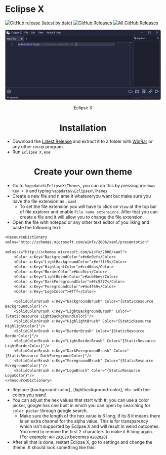 # Eclipse X

<p>
    <a href="https://github.com/KribbyWare/EclipseX/releases/latest"><img alt="GitHub release (latest by date)" src="https://img.shields.io/github/v/tag/KribbyWare/EclipseX?color=1f2829&label=Latest&logo=github"></a>
  <a href="https://github.com/KribbyWare/EclipseX/releases/latest"><img alt="GitHub Releases" src="https://img.shields.io/github/downloads/KribbyWare/EclipseX/latest/total?color=1f2829&label=Latest%20Downloads&logo=github"></a>
  <a href="https://github.com/KribbyWare/EclipseX/releases"><img alt="All GitHub Releases" src="https://img.shields.io/github/downloads/KribbyWare/EclipseX/total?color=1f2829&label=Total%20Downloads&logo=github"></a>
</p>

<p align="center">
  <img src="https://raw.githubusercontent.com/KribbyWare/EclipseX/master/src/EclipseXUI.png" width="700">
  <p align="center">
    Eclipse X
  </p>
</p>

<h1 align="center">Installation</h1>

* Download the [Latest Release](https://kribbyware.github.io/Universal-Syn-X) and extract it to a folder with [WinRar](https://win-rar.com) or any other unzip program.
* Run `Eclipse X.exe`

<a name="themetutorial"></a><h1 align="center">Create your own theme</h1>

- Go to `%appdata%\EclipseX\Themes`, you can do this by pressing `Windows Key + R` and typing `%appdata%\EclipseX\Themes`
- Create a new file and n ame it whateveryou want but make sure you have the file extension as `.xaml`
  - To set the file extension you will have to click on `View` at the top bar of file explorer and enable `File name extensions`. After that you can create a file and it will allow you to change the file extension.
- Open the file with notepad or any other text editor of you liking and paste the following text:
```xaml
<ResourceDictionary xmlns="http://schemas.microsoft.com/winfx/2006/xaml/presentation"
                    xmlns:x="http://schemas.microsoft.com/winfx/2006/xaml">
    <Color x:Key="BackgroundColor">#e6e9ef</Color>
    <Color x:Key="LightBackgroundColor">#eff1f5</Color>
    <Color x:Key="HighlightColor">#ccd0da</Color>
    <Color x:Key="BorderColor">#bcc0cc</Color>
    <Color x:Key="LightBorderColor">#acb0be</Color>
    <Color x:Key="DarkForegroundColor">#5c5f77</Color>
    <Color x:Key="ForegroundColor">#4c4f69</Color>
    <Color x:Key="LogoColor">#fff</Color>

    <SolidColorBrush x:Key="BackgroundBrush" Color="{StaticResource BackgroundColor}"/>
    <SolidColorBrush x:Key="LightBackgroundBrush" Color="{StaticResource LightBackgroundColor}"/>
    <SolidColorBrush x:Key="HighlightBrush" Color="{StaticResource HighlightColor}"/>
    <SolidColorBrush x:Key="BorderBrush" Color="{StaticResource BorderColor}"/>
    <SolidColorBrush x:Key="LightBorderBrush" Color="{StaticResource LightBorderColor}"/>
    <SolidColorBrush x:Key="DarkForegroundBrush" Color="{StaticResource DarkForegroundColor}"/>
    <SolidColorBrush x:Key="ForegroundBrush" Color="{StaticResource ForegroundColor}"/>
    <SolidColorBrush x:Key="LogoBrush" Color="{StaticResource LogoColor}"/>
</ResourceDictionary>
```
- Replace {background-color}, {lightbackground-color}, etc. with the colors you want!
- You can adjust the hex values that start with #, you can use a color picker, google has one built in which you can open by searching for `color picker` through google search.
  - Make sure the length of the hex value is 6 long, if its 8 it means there is an extra channel for the alpha value. This is for transparency which isn't supported by Eclipse X and will result in weird outcomes. You need to remove the first 2 characters to make it 6 long again. (For example: `#FF202020` becomes `#202020`)
- After all that is done, restart Eclipse X, go to settings and change the theme. It should look something like this:
